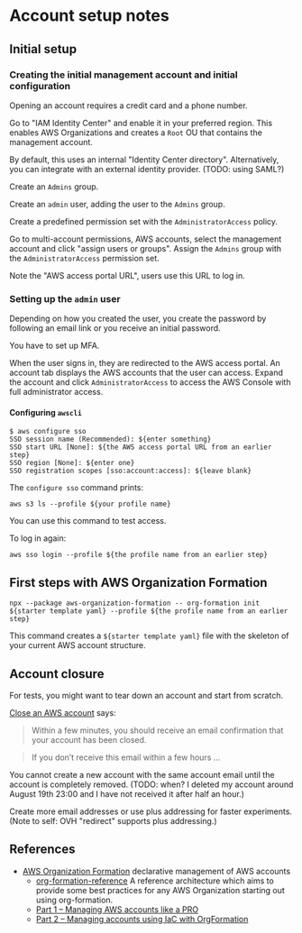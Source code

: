 # Account setup notes

## Initial setup

### Creating the initial management account and initial configuration

Opening an account requires a credit card and a phone number.

Go to "IAM Identity Center" and enable it in your preferred region.
This enables AWS Organizations and creates a `Root` OU that contains the management account.

By default, this uses an internal "Identity Center directory".
Alternatively, you can integrate with an external identity provider.
(TODO: using SAML?)

Create an `Admins` group.

Create an `admin` user, adding the user to the `Admins` group.

Create a predefined permission set with the `AdministratorAccess` policy.

Go to multi-account permissions, AWS accounts, select the management account and click "assign users or groups".
Assign the `Admins` group with the `AdministratorAccess` permission set.

Note the "AWS access portal URL", users use this URL to log in.

### Setting up the `admin` user

Depending on how you created the user, you create the password by following an email link or you receive an initial password.

You have to set up MFA.

When the user signs in, they are redirected to the AWS access portal.
An account tab displays the AWS accounts that the user can access.
Expand the account and click `AdministratorAccess` to access the AWS Console with full administrator access.

#### Configuring `awscli`

```
$ aws configure sso
SSO session name (Recommended): ${enter something}
SSO start URL [None]: ${the AWS access portal URL from an earlier step}
SSO region [None]: ${enter one}
SSO registration scopes [sso:account:access]: ${leave blank}
```

The `configure sso` command prints:

```
aws s3 ls --profile ${your profile name}
```

You can use this command to test access.

To log in again:

```
aws sso login --profile ${the profile name from an earlier step}
```

## First steps with AWS Organization Formation

```
npx --package aws-organization-formation -- org-formation init ${starter template yaml} --profile ${the profile name from an earlier step}
```

This command creates a `${starter template yaml}` file with the skeleton of your current AWS account structure.

## Account closure

For tests, you might want to tear down an account and start from scratch.

[Close an AWS account](https://docs.aws.amazon.com/accounts/latest/reference/manage-acct-closing.html) says:

> Within a few minutes, you should receive an email confirmation that your account has been closed.

> If you don’t receive this email within a few hours ...

You cannot create a new account with the same account email until the account is completely removed.
(TODO: when? I deleted my account around August 19th 23:00 and I have not received it after half an hour.)

Create more email addresses or use plus addressing for faster experiments.
(Note to self: OVH "redirect" supports plus addressing.)

## References

* [AWS Organization Formation](https://github.com/org-formation) declarative management of AWS accounts
  * [org-formation-reference](https://github.com/org-formation/org-formation-reference) A reference architecture which aims to provide some best practices for any AWS Organization starting out using org-formation.
  * [Part 1 – Managing AWS accounts like a PRO](https://fourtheorem.com/managing-aws-accounts-part-1/)
  * [Part 2 – Managing accounts using IaC with OrgFormation](https://fourtheorem.com/managing-accounts-using-iac-and-orgformation/)
